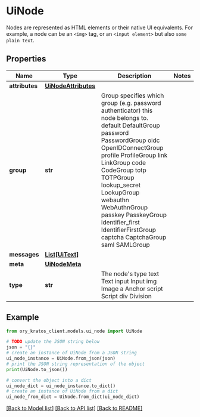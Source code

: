 # UiNode

Nodes are represented as HTML elements or their native UI equivalents. For example, a node can be an `<img>` tag, or an `<input element>` but also `some plain text`.

## Properties

Name | Type | Description | Notes
------------ | ------------- | ------------- | -------------
**attributes** | [**UiNodeAttributes**](UiNodeAttributes.md) |  | 
**group** | **str** | Group specifies which group (e.g. password authenticator) this node belongs to. default DefaultGroup password PasswordGroup oidc OpenIDConnectGroup profile ProfileGroup link LinkGroup code CodeGroup totp TOTPGroup lookup_secret LookupGroup webauthn WebAuthnGroup passkey PasskeyGroup identifier_first IdentifierFirstGroup captcha CaptchaGroup saml SAMLGroup | 
**messages** | [**List[UiText]**](UiText.md) |  | 
**meta** | [**UiNodeMeta**](UiNodeMeta.md) |  | 
**type** | **str** | The node&#39;s type text Text input Input img Image a Anchor script Script div Division | 

## Example

```python
from ory_kratos_client.models.ui_node import UiNode

# TODO update the JSON string below
json = "{}"
# create an instance of UiNode from a JSON string
ui_node_instance = UiNode.from_json(json)
# print the JSON string representation of the object
print(UiNode.to_json())

# convert the object into a dict
ui_node_dict = ui_node_instance.to_dict()
# create an instance of UiNode from a dict
ui_node_from_dict = UiNode.from_dict(ui_node_dict)
```
[[Back to Model list]](../README.md#documentation-for-models) [[Back to API list]](../README.md#documentation-for-api-endpoints) [[Back to README]](../README.md)


